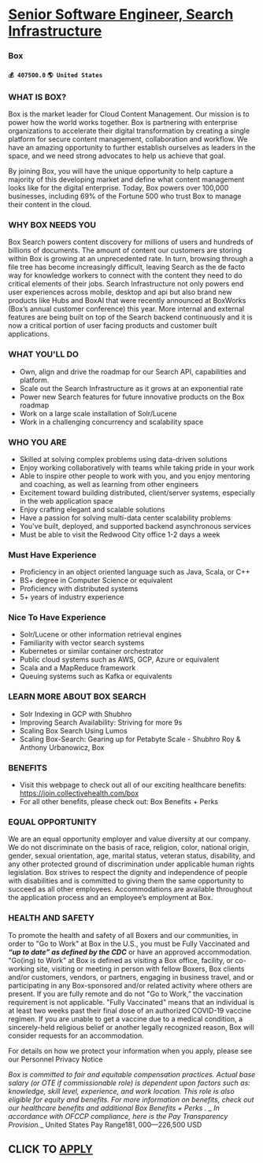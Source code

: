 # [Senior Software Engineer, Search Infrastructure](https://www.remotewlb.com/apply/senior-software-engineer-search-infrastructure-48217)  
### Box  
#### `💰 407500.0` `🌎 United States`  

### WHAT IS BOX?

Box is the market leader for Cloud Content Management. Our mission is to power how the world works together. Box is partnering with enterprise organizations to accelerate their digital transformation by creating a single platform for secure content management, collaboration and workflow. We have an amazing opportunity to further establish ourselves as leaders in the space, and we need strong advocates to help us achieve that goal.

By joining Box, you will have the unique opportunity to help capture a majority of this developing market and define what content management looks like for the digital enterprise. Today, Box powers over 100,000 businesses, including 69% of the Fortune 500 who trust Box to manage their content in the cloud.

### WHY BOX NEEDS YOU

Box Search powers content discovery for millions of users and hundreds of billions of documents. The amount of content our customers are storing within Box is growing at an unprecedented rate. In turn, browsing through a file tree has become increasingly difficult, leaving Search as the de facto way for knowledge workers to connect with the content they need to do critical elements of their jobs. Search Infrastructure not only powers end user experiences across mobile, desktop and api but also brand new products like Hubs and BoxAI that were recently announced at BoxWorks (Box’s annual customer conference) this year. More internal and external features are being built on top of the Search backend continuously and it is now a critical portion of user facing products and customer built applications.

### WHAT YOU'LL DO

  * Own, align and drive the roadmap for our Search API, capabilities and platform.
  * Scale out the Search Infrastructure as it grows at an exponential rate
  * Power new Search features for future innovative products on the Box roadmap
  * Work on a large scale installation of Solr/Lucene 
  * Work in a challenging concurrency and scalability space

### WHO YOU ARE

  * Skilled at solving complex problems using data-driven solutions
  * Enjoy working collaboratively with teams while taking pride in your work
  * Able to inspire other people to work with you, and you enjoy mentoring and coaching, as well as learning from other engineers
  * Excitement toward building distributed, client/server systems, especially in the web application space
  * Enjoy crafting elegant and scalable solutions
  * Have a passion for solving multi-data center scalability problems
  * You've built, deployed, and supported backend asynchronous services 
  * Must be able to visit the Redwood City office 1-2 days a week 

### Must Have Experience

  * Proficiency in an object oriented language such as Java, Scala, or C++
  * BS+ degree in Computer Science or equivalent
  * Proficiency with distributed systems
  * 5+ years of industry experience

### Nice To Have Experience

  * Solr/Lucene or other information retrieval engines
  * Familiarity with vector search systems
  * Kubernetes or similar container orchestrator
  * Public cloud systems such as AWS, GCP, Azure or equivalent
  * Scala and a MapReduce framework
  * Queuing systems such as Kafka or equivalents

### LEARN MORE ABOUT BOX SEARCH

  * Solr Indexing in GCP with Shubhro
  * Improving Search Availability: Striving for more 9s
  * Scaling Box Search Using Lumos
  * Scaling Box-Search: Gearing up for Petabyte Scale - Shubhro Roy & Anthony Urbanowicz, Box 

### BENEFITS

  * Visit this webpage to check out all of our exciting healthcare benefits: https://join.collectivehealth.com/box 
  * For all other benefits, please check out: Box Benefits + Perks

### EQUAL OPPORTUNITY

We are an equal opportunity employer and value diversity at our company. We do not discriminate on the basis of race, religion, color, national origin, gender, sexual orientation, age, marital status, veteran status, disability, and any other protected ground of discrimination under applicable human rights legislation. Box strives to respect the dignity and ‎‎independence of people with disabilities and is committed to giving them the same ‎‎opportunity to succeed as all other employees. Accommodations are available ‎throughout ‎the application process and an employee’s employment at Box.

### HEALTH AND SAFETY

To promote the health and safety of all Boxers and our communities, in order to "Go to Work" at Box in the U.S., you must be Fully Vaccinated and _**“up to date” as defined by the CDC**_ or have an approved accommodation. "Go(ing) to Work" at Box is defined as visiting a Box office, facility, or co-working site, visiting or meeting in person with fellow Boxers, Box clients and/or customers, vendors, or partners, engaging in business travel, and or participating in any Box-sponsored and/or related activity where others are present. If you are fully remote and do not "Go to Work,” the vaccination requirement is not applicable. "Fully Vaccinated" means that an individual is at least two weeks past their final dose of an authorized COVID-19 vaccine regimen. If you are unable to get a vaccine due to a medical condition, a sincerely-held religious belief or another legally recognized reason, Box will consider requests for an accommodation.

For details on how we protect your information when you apply, please see our Personnel Privacy Notice

 _Box is committed to fair and equitable compensation practices. Actual base salary (or OTE if commissionable role) is dependent upon factors such as: knowledge, skill level, experience, and work location. This role is also eligible for equity and benefits. For more information on benefits, check out our_ _healthcare benefits_ _and additional_ _Box Benefits + Perks_ _._ _ _In accordance with OFCCP compliance, here is the Pay Transparency Provision.__ United States Pay Range$181,000—$226,500 USD  
## CLICK TO [APPLY](https://www.remotewlb.com/apply/senior-software-engineer-search-infrastructure-48217)

